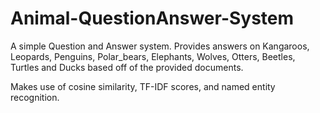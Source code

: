 # Animal-QuestionAnswer-System

A simple Question and Answer system. Provides answers on Kangaroos, Leopards, Penguins, Polar_bears, Elephants, Wolves, Otters, Beetles, Turtles and Ducks based off of the provided documents.

Makes use of cosine similarity, TF-IDF scores, and named entity recognition.
